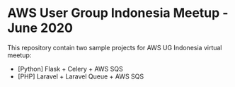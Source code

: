 # AWS User Group Indonesia Meetup - June 2020

This repository contain two sample projects for AWS UG Indonesia virtual meetup:

* [Python] Flask + Celery + AWS SQS
* [PHP] Laravel + Laravel Queue + AWS SQS
